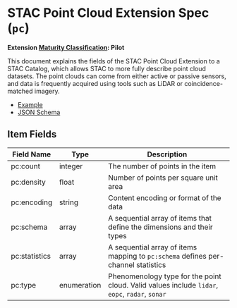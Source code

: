 # STAC Point Cloud Extension Spec (`pc`)

**Extension [Maturity Classification](../README.md#extension-maturity): Pilot**

This document explains the fields of the STAC Point Cloud Extension to a STAC Catalog,
which allows STAC to more fully describe point cloud datasets. The point clouds can
come from either active or passive sensors, and data is frequently acquired using
tools such as LiDAR or coincidence-matched imagery.

- [Example](example-alaska.json)
- [JSON Schema](schema.json)

## Item Fields

| Field Name       | Type                 | Description                                                                                                                                                                                                                                  |
| ---------------- | -------------------- | -------------------------------------------------------------------------------------------------------------------------------------------------------------------------------------------------------------------------------------------- |
| pc:count | integer | The number of points in the item
| pc:density| float | Number of points per square unit area
| pc:encoding| string | Content encoding or format of the data
| pc:schema| array | A sequential array of items that define the dimensions and their types
| pc:statistics| array | A sequential array of items mapping to `pc:schema` defines per-channel statistics
| pc:type| enumeration | Phenomenology type for the point cloud. Valid values include `lidar`, `eopc`, `radar`, `sonar`




